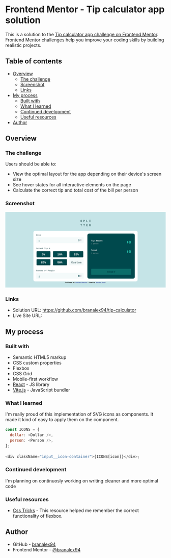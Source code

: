 # Frontend Mentor - Tip calculator app solution

This is a solution to the [Tip calculator app challenge on Frontend Mentor](https://www.frontendmentor.io/challenges/tip-calculator-app-ugJNGbJUX). Frontend Mentor challenges help you improve your coding skills by building realistic projects.

## Table of contents

- [Overview](#overview)
  - [The challenge](#the-challenge)
  - [Screenshot](#screenshot)
  - [Links](#links)
- [My process](#my-process)
  - [Built with](#built-with)
  - [What I learned](#what-i-learned)
  - [Continued development](#continued-development)
  - [Useful resources](#useful-resources)
- [Author](#author)

## Overview

### The challenge

Users should be able to:

- View the optimal layout for the app depending on their device's screen size
- See hover states for all interactive elements on the page
- Calculate the correct tip and total cost of the bill per person

### Screenshot

![](./tip-calculator-finished-challenge.png)

### Links

- Solution URL: https://github.com/branalex94/tip-calculator
- Live Site URL:

## My process

### Built with

- Semantic HTML5 markup
- CSS custom properties
- Flexbox
- CSS Grid
- Mobile-first workflow
- [React](https://reactjs.org/) - JS library
- [Vite.js](https://vitejs.dev/) - JavaScript bundler

### What I learned

I'm really proud of this implementation of SVG icons as components. It made it kind of easy to apply them on the component.

```js
const ICONS = {
  dollar: <Dollar />,
  person: <Person />,
};

<div className="input__icon-container">{ICONS[icon]}</div>;
```

### Continued development

I'm planning on continuosly working on writing cleaner and more optimal code

### Useful resources

- [Css Tricks](https://css-tricks.com/snippets/css/a-guide-to-flexbox/) - This resource helped me remember the correct functionality of flexbox.

## Author

- GitHub - [branalex94](https://www.github.com/branalex94)
- Frontend Mentor - [@branalex94](https://www.frontendmentor.io/profile/branalex94)
